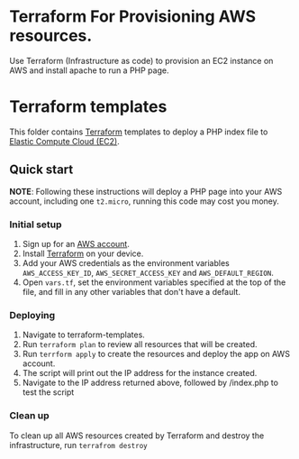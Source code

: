 # Terraform For Provisioning AWS resources.
Use Terraform (Infrastructure as code) to provision an EC2 instance on AWS and install apache to run a PHP page.



# Terraform templates

This folder contains [Terraform](https://www.terraform.io/) templates to deploy a PHP index file to [Elastic Compute Cloud (EC2)](https://aws.amazon.com/ec2/).

## Quick start

**NOTE**: Following these instructions will deploy a PHP page into your AWS account, including one `t2.micro`, running this code may cost you money.

### Initial setup

1. Sign up for an [AWS account](https://aws.amazon.com/). 
1. Install [Terraform](https://www.terraform.io/) on your device.
1. Add your AWS credentials as the environment variables `AWS_ACCESS_KEY_ID`, `AWS_SECRET_ACCESS_KEY` and `AWS_DEFAULT_REGION`.
1. Open `vars.tf`, set the environment variables specified at the top of the file, and fill in any other variables that
   don't have a default.

### Deploying

1. Navigate to terraform-templates.
1. Run `terraform plan` to review all resources that will be created.
1. Run `terrform apply` to create the resources and deploy the app on AWS account.
1. The script will print out the IP address for the instance created.
1. Navigate to the IP address returned above, followed by /index.php to test the script

### Clean up

To clean up all AWS resources created by Terraform and destroy the infrastructure, run `terrafrom destroy`